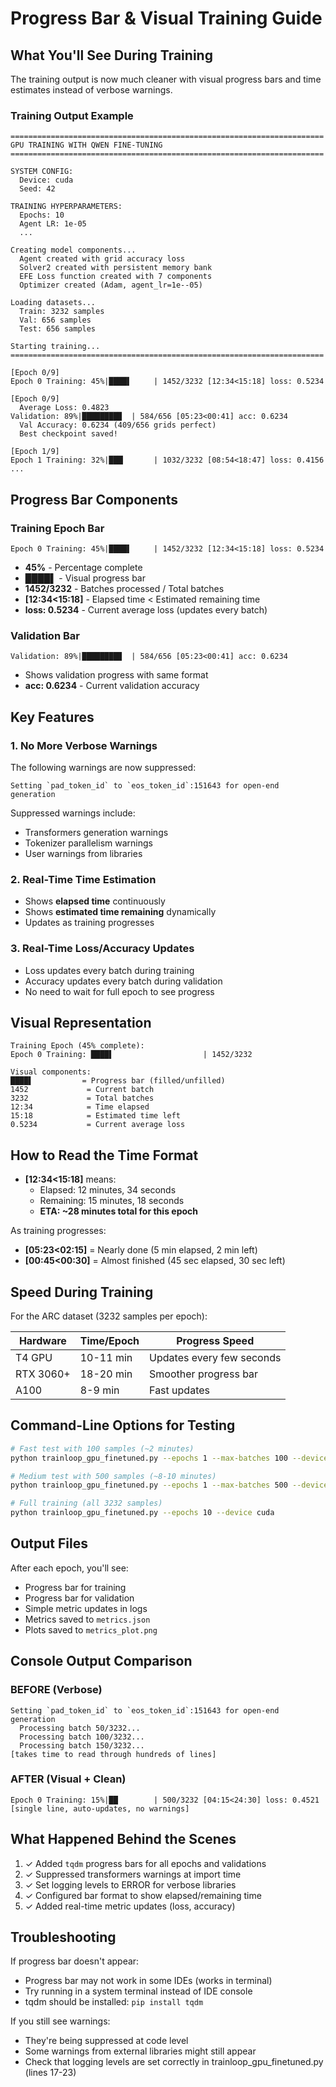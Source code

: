# Progress Bar & Visual Training Guide

## What You'll See During Training

The training output is now much cleaner with visual progress bars and time estimates instead of verbose warnings.

### Training Output Example

```
======================================================================
GPU TRAINING WITH QWEN FINE-TUNING
======================================================================

SYSTEM CONFIG:
  Device: cuda
  Seed: 42

TRAINING HYPERPARAMETERS:
  Epochs: 10
  Agent LR: 1e-05
  ...

Creating model components...
  Agent created with grid accuracy loss
  Solver2 created with persistent memory bank
  EFE Loss function created with 7 components
  Optimizer created (Adam, agent_lr=1e--05)

Loading datasets...
  Train: 3232 samples
  Val: 656 samples
  Test: 656 samples

Starting training...
======================================================================

[Epoch 0/9]
Epoch 0 Training: 45%|████▌     | 1452/3232 [12:34<15:18] loss: 0.5234

[Epoch 0/9]
  Average Loss: 0.4823
Validation: 89%|████████▉  | 584/656 [05:23<00:41] acc: 0.6234
  Val Accuracy: 0.6234 (409/656 grids perfect)
  Best checkpoint saved!

[Epoch 1/9]
Epoch 1 Training: 32%|███▏      | 1032/3232 [08:54<18:47] loss: 0.4156
...
```

## Progress Bar Components

### Training Epoch Bar
```
Epoch 0 Training: 45%|████▌     | 1452/3232 [12:34<15:18] loss: 0.5234
```
- **45%** - Percentage complete
- **████▌** - Visual progress bar
- **1452/3232** - Batches processed / Total batches
- **[12:34<15:18]** - Elapsed time < Estimated remaining time
- **loss: 0.5234** - Current average loss (updates every batch)

### Validation Bar
```
Validation: 89%|████████▉  | 584/656 [05:23<00:41] acc: 0.6234
```
- Shows validation progress with same format
- **acc: 0.6234** - Current validation accuracy

## Key Features

### 1. No More Verbose Warnings
The following warnings are now suppressed:
```
Setting `pad_token_id` to `eos_token_id`:151643 for open-end generation
```

Suppressed warnings include:
- Transformers generation warnings
- Tokenizer parallelism warnings
- User warnings from libraries

### 2. Real-Time Time Estimation
- Shows **elapsed time** continuously
- Shows **estimated time remaining** dynamically
- Updates as training progresses

### 3. Real-Time Loss/Accuracy Updates
- Loss updates every batch during training
- Accuracy updates every batch during validation
- No need to wait for full epoch to see progress

## Visual Representation

```
Training Epoch (45% complete):
Epoch 0 Training: ████▌                    | 1452/3232

Visual components:
████▌           = Progress bar (filled/unfilled)
1452             = Current batch
3232             = Total batches
12:34            = Time elapsed
15:18            = Estimated time left
0.5234           = Current average loss
```

## How to Read the Time Format

- **[12:34<15:18]** means:
  - Elapsed: 12 minutes, 34 seconds
  - Remaining: 15 minutes, 18 seconds
  - **ETA: ~28 minutes total for this epoch**

As training progresses:
- **[05:23<02:15]** = Nearly done (5 min elapsed, 2 min left)
- **[00:45<00:30]** = Almost finished (45 sec elapsed, 30 sec left)

## Speed During Training

For the ARC dataset (3232 samples per epoch):

| Hardware | Time/Epoch | Progress Speed |
|----------|-----------|-----------------|
| T4 GPU | 10-11 min | Updates every few seconds |
| RTX 3060+ | 18-20 min | Smoother progress bar |
| A100 | 8-9 min | Fast updates |

## Command-Line Options for Testing

```bash
# Fast test with 100 samples (~2 minutes)
python trainloop_gpu_finetuned.py --epochs 1 --max-batches 100 --device cuda

# Medium test with 500 samples (~8-10 minutes)
python trainloop_gpu_finetuned.py --epochs 1 --max-batches 500 --device cuda

# Full training (all 3232 samples)
python trainloop_gpu_finetuned.py --epochs 10 --device cuda
```

## Output Files

After each epoch, you'll see:
- Progress bar for training
- Progress bar for validation
- Simple metric updates in logs
- Metrics saved to `metrics.json`
- Plots saved to `metrics_plot.png`

## Console Output Comparison

### BEFORE (Verbose)
```
Setting `pad_token_id` to `eos_token_id`:151643 for open-end generation
  Processing batch 50/3232...
  Processing batch 100/3232...
  Processing batch 150/3232...
[takes time to read through hundreds of lines]
```

### AFTER (Visual + Clean)
```
Epoch 0 Training: 15%|██        | 500/3232 [04:15<24:30] loss: 0.4521
[single line, auto-updates, no warnings]
```

## What Happened Behind the Scenes

1. ✓ Added `tqdm` progress bars for all epochs and validations
2. ✓ Suppressed transformers warnings at import time
3. ✓ Set logging levels to ERROR for verbose libraries
4. ✓ Configured bar format to show elapsed/remaining time
5. ✓ Added real-time metric updates (loss, accuracy)

## Troubleshooting

If progress bar doesn't appear:
- Progress bar may not work in some IDEs (works in terminal)
- Try running in a system terminal instead of IDE console
- tqdm should be installed: `pip install tqdm`

If you still see warnings:
- They're being suppressed at code level
- Some warnings from external libraries might still appear
- Check that logging levels are set correctly in trainloop_gpu_finetuned.py (lines 17-23)
